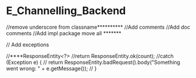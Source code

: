 # E_Channelling_Backend


//remove underscore from classname**********
//Add comments
//Add doc comments
//Add impl package move all *******

// Add exceptions

//****ResponseEntity<?>
//return ResponseEntity.ok(count);
//catch (Exception e) {
//       return ResponseEntity.badRequest().body("Something went wrong: " + e.getMessage());
//      }
